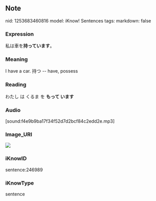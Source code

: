 ## Note
nid: 1253683460816
model: iKnow! Sentences
tags: 
markdown: false

### Expression
私は車を<b>持っています</b>。

### Meaning
I have a car.
持つ -- have, possess

### Reading
わたし は くるま を <b>もって います</b>

### Audio
[sound:f4e9b9ba17f34f52d7d2bcf84c2edd2e.mp3]

### Image_URI
<img src="a387519e5d67c67186a4a70680d41362.jpg">

### iKnowID
sentence:246989

### iKnowType
sentence
